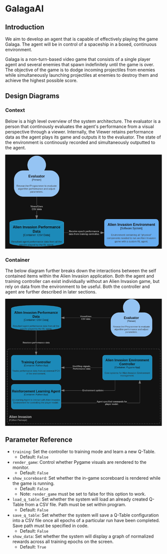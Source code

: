 # GalagaAI


## Introduction
We aim to develop an agent that is capable of effectively playing the game Galaga.  The agent will be in control of a spaceship in a boxed, continuous environment.  

Galaga is a non-turn-based video game that consists of a single player agent and several enemies that spawn indefinitely until the game is over. The objective of the game is to dodge incoming projectiles from enemies while simultaneously launching projectiles at enemies to destroy them and achieve the highest possible score. 


## Design Diagrams

### Context
Below is a high level overview of the system architecture.  The evaluator is a person that continously evaluates the agent's performance from a visual perspective through a viewer.  Internally, the Viewer retains performance data as the agent plays its game and outputs it to the evaluator.  The state of the environment is continously recorded and simultaneously outputted to the agent.

![alt text](/docs/Context.png)


### Container
The below diagram further breaks down the interactions between the self contained items within the Alien Invasion application.  Both the agent and training controller can exist individually without an Alien Invasion game, but rely on data from the environment to be useful.  Both the controller and agent are further described in later sections.

![alt text](/docs/Container.png)


## Parameter Reference

- `training`: Set the controller to training mode and learn a new Q-Table.
    - Default: `False`
- `render_game`: Control whether Pygame visuals are rendered to the monitor.
    - Default: `False`
- `show_scoreboard`: Set whether the in-game scoreboard is rendered while the game is running.
    - Default: `False`
    - Note: `render_game` must be set to false for this option to work.
- `load_q_table`: Set whether the system will load an already created Q-Table from a CSV file.  Path must be set within program.
    - Default: `False`
- `save_q_table`: Set whether the system will save a Q-Table configuration into a CSV file once all epochs of a particular run have been completed.  Save path must be specified in code.
    - Default: `False`
- `show_data`: Set whether the system will display a graph of normalized rewards across all training epochs on the screen.
    - Default: `True`